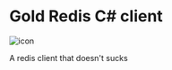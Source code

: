 # Gold Redis C# client

![icon](https://raw.githubusercontent.com/TomerGold1998/Gold.Redis/master/favicon.ico)

A redis client that doesn't sucks
